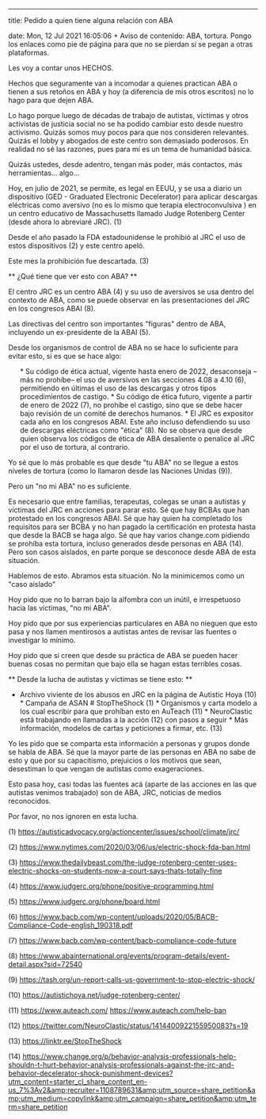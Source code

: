 ---

title: Pedido a quien tiene alguna relación con ABA

date: Mon, 12 Jul 2021 16:05:06 +
Aviso de contenido: ABA, tortura. Pongo los enlaces como pie de página para que no se pierdan si se pegan a otras plataformas. 

Les voy a contar unos HECHOS.

Hechos que seguramente van a incomodar a quienes practican ABA o tienen a sus retoños en ABA y hoy (a diferencia de mis otros escritos) no lo hago para que dejen ABA. 

Lo hago porque luego de décadas de trabajo de autistas, víctimas y otros activistas de justicia social no se ha podido cambiar esto desde nuestro activismo. Quizás somos muy pocos para que nos consideren relevantes. Quizás el lobby y abogados de este centro son demasiado poderosos. En realidad no sé las razones, pues para mí es un tema de humanidad básica. 

Quizás ustedes, desde adentro, tengan más poder, más contactos, más herramientas... algo... 

Hoy, en julio de 2021, se permite, es legal en EEUU, y se usa a diario un dispositivo (GED - Graduated Electronic Decelerator) para aplicar descargas eléctricas como aversivo (no es lo mismo que terapia electroconvulsiva ) en un centro educativo de Massachusetts llamado Judge Rotenberg Center (desde ahora lo abreviaré JRC). (1)

Desde el año pasado la FDA estadounidense le prohibió al JRC el uso de estos dispositivos (2) y este centro apeló. 

Este mes la prohibición fue descartada. (3)

 ** ¿Qué tiene que ver esto con ABA? ** 

El centro JRC es un centro ABA (4) y su uso de aversivos se usa dentro del contexto de ABA, como se puede observar en las presentaciones del JRC en los congresos ABAI (8). 

Las directivas del centro son importantes "figuras" dentro de ABA, incluyendo un ex-presidente de la ABAI (5).

Desde los organismos de control de ABA no se hace lo suficiente para evitar esto, si es que se hace algo:

<ol> * Su código de ética actual, vigente hasta enero de 2022, desaconseja –más no prohíbe– el uso de aversivos en las secciones 4.08 a 4.10 (6), permitiendo en últimas el uso de las descargas y otros tipos procedimientos de castigo.  * Su código de ética futuro, vigente a partir de enero de 2022 (7), no prohíbe el castigo, sino que se debe hacer bajo revisión de un comité de derechos humanos.   * El JRC es expositor cada año en los congresos ABAI. Este año incluso defendiendo su uso de descargas eléctricas como "ética" (8). No se observa que desde quien observa los códigos de ética de ABA desaliente o penalice al JRC por el uso de tortura, al contrario.  </ol>

Yo sé que lo más probable es que desde "tu ABA" no se llegue a estos niveles de tortura (como lo llamaron desde las Naciones Unidas (9)). 

Pero un "no mi ABA" no es suficiente.

Es necesario que entre familias, terapeutas, colegas se unan a autistas y víctimas del JRC en acciones para parar esto. Sé que hay BCBAs que han protestado en los congresos ABAI. Sé que hay quien ha completado los requisitos para ser BCBA y no han pagado la certificación en protesta hasta que desde la BACB se haga algo. Sé que hay varios change.com pidiendo se prohíba esta tortura,  incluso generados desde personas en ABA (14). Pero son casos aislados, en parte porque se desconoce desde ABA de esta situación.

Hablemos de esto. Abramos esta situación. No la minimicemos como un "caso aislado" 

Hoy pido que no lo barran bajo la alfombra con un inútil, e irrespetuoso hacia las víctimas, "no mi ABA". 

Hoy pido que por sus experiencias particulares en ABA no nieguen que esto pasa y nos llamen mentirosos a autistas antes de revisar las fuentes o investigar lo mínimo.

Hoy pido que si creen que desde su práctica de ABA se pueden hacer buenas cosas no permitan que bajo ella se hagan estas terribles cosas. 

 ** Desde la lucha de autistas y víctimas se tiene esto: ** 

  * Archivo viviente de los abusos en JRC en la página de Autistic Hoya (10)  * Campaña de ASAN # StopTheShock (1)  * Organismos y carta modelo a los cual escribir para que prohíban esto en AuTeach (11)  * NeuroClastic está trabajando en llamadas a la acción (12) con pasos a seguir  * Más información, modelos de cartas y peticiones a firmar, etc. (13)  

Yo les pido que se comparta esta información a personas y grupos donde se habla de ABA. Sé que la mayor parte de las personas en ABA no sabe de esto y que por su capacitismo, prejuicios o los motivos que sean, desestiman lo que vengan de autistas como exageraciones. 

Esto pasa hoy, casi todas las fuentes acá (aparte de las acciones en las que autistas venimos trabajado) son de ABA, JRC, noticias de medios reconocidos. 

Por favor, no nos ignoren en esta lucha. 




(1) https://autisticadvocacy.org/actioncenter/issues/school/climate/jrc/

(2) https://www.nytimes.com/2020/03/06/us/electric-shock-fda-ban.html

(3) https://www.thedailybeast.com/the-judge-rotenberg-center-uses-electric-shocks-on-students-now-a-court-says-thats-totally-fine

(4) https://www.judgerc.org/phone/positive-programming.html

(5) https://www.judgerc.org/phone/board.html

(6) https://www.bacb.com/wp-content/uploads/2020/05/BACB-Compliance-Code-english_190318.pdf

(7) https://www.bacb.com/wp-content/bacb-compliance-code-future

(8) https://www.abainternational.org/events/program-details/event-detail.aspx?sid=72540

(9) https://tash.org/un-report-calls-us-government-to-stop-electric-shock/

(10) https://autistichoya.net/judge-rotenberg-center/

(11) https://www.auteach.com/ https://www.auteach.com/help-ban 

(12) https://twitter.com/NeuroClastic/status/1414400922155950083?s=19

(13) https://linktr.ee/StopTheShock

(14) https://www.change.org/p/behavior-analysis-professionals-help-shouldn-t-hurt-behavior-analysis-professionals-against-the-jrc-and-behavior-decelerator-shock-punishment-devices?utm_content=starter_cl_share_content_en-us_7%3Av2&amp;recruiter=1108789631&amp;utm_source=share_petition&amp;utm_medium=copylink&amp;utm_campaign=share_petition&amp;utm_term=share_petition
